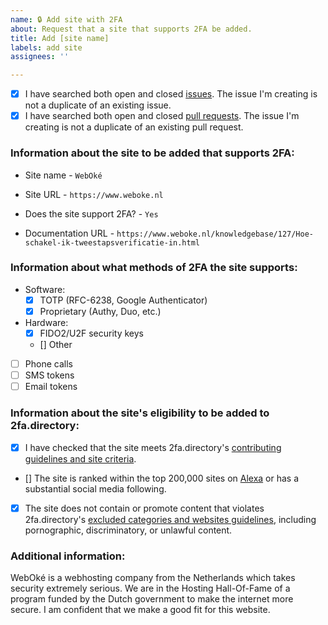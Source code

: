 ```yaml
---
name: 🔒 Add site with 2FA
about: Request that a site that supports 2FA be added.
title: Add [site name]
labels: add site
assignees: ''

---
```


<!-- Before submitting this issue, please update the title to include the name of the site to be added.
Submit a single issue for each site to be added.

In Markdown, checkboxes work like this:
- [ ] Unchecked box.
- [x] Checked box.

Check both boxes below before submitting your issue to verify that you have already checked for duplicate issues and pull requests relating to your request. -->

- [x] I have searched both open and closed [issues](https://github.com/2factorauth/twofactorauth/issues). The issue I'm creating is not a duplicate of an existing issue.
- [x] I have searched both open and closed [pull requests](https://github.com/2factorauth/twofactorauth/pulls). The issue I'm creating is not a duplicate of an existing pull request.

### Information about the site to be added that supports 2FA: ###
<!-- Official name of the site -->
* Site name - `WebOké`

<!-- Link to the main page -->
* Site URL - `https://www.weboke.nl`

* Does the site support 2FA? - `Yes`

<!-- Link to documentation on how to enable 2FA on the site.
Attach screenshots of the setup/login process if no public-facing documentation link is available, redacting any personal information. -->
* Documentation URL - `https://www.weboke.nl/knowledgebase/127/Hoe-schakel-ik-tweestapsverificatie-in.html`

### Information about what methods of 2FA the site supports: ###
<!-- Mark each implementation of 2FA that the site supports.
See our [wiki](https://github.com/2factorauth/twofactorauth/wiki/FAQ-2FA-Types) for more information about different types of 2FA implementations. -->

* Software:
  - [x] TOTP (RFC-6238, Google Authenticator)
  - [x] Proprietary (Authy, Duo, etc.)

* Hardware:
  - [x] FIDO2/U2F security keys
  - [] Other

- [ ] Phone calls
- [ ] SMS tokens
- [ ] Email tokens

### Information about the site's eligibility to be added to 2fa.directory: ###
<!-- Check each box below to verify that the site meets our requirements for being listed.
If a site does not meet all of these requirements, feel free to continue your issue submission.
Leave any unmet requirements unchecked, and add any additional information or questions in the "Additional information" section below. -->

- [x] I have checked that the site meets 2fa.directory's [contributing guidelines and site criteria](https://github.com/2factorauth/twofactorauth/blob/master/CONTRIBUTING.md).
- [] The site is ranked within the top 200,000 sites on [Alexa](https://www.alexa.com/siteinfo/) or has a substantial social media following.
- [x] The site does not contain or promote content that violates 2fa.directory's [excluded categories and websites guidelines](https://github.com/2factorauth/twofactorauth/blob/master/EXCLUSION.md), including pornographic, discriminatory, or unlawful content.

### Additional information: ###
<!-- If you have any additional information to provide, please do so below. -->
WebOké is a webhosting company from the Netherlands which takes security extremely serious. We are in the Hosting Hall-Of-Fame of a program funded by the Dutch government to make the internet more secure. I am confident that we make a good fit for this website.
